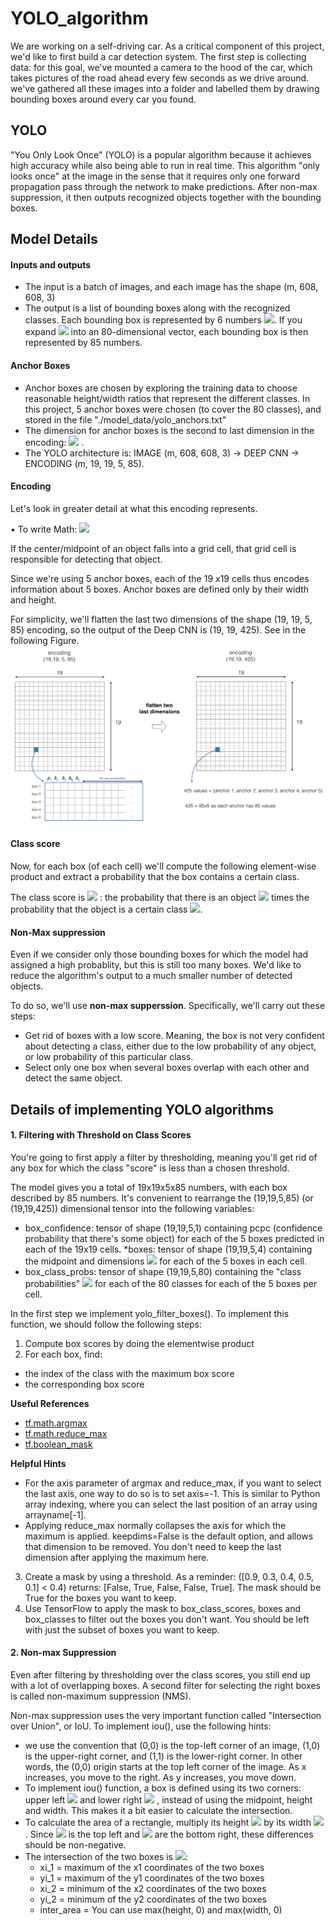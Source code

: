 # YOLO_algorithm
We are working on a self-driving car. As a critical component of this project, we'd like to first build a car detection system. The first step is collecting data:
for this goal, we've mounted a camera to the hood of the car, which takes pictures of the road ahead every few seconds as we drive around. we've gathered all these images into a folder and labelled them by drawing bounding boxes around every car you found.

##  YOLO
"You Only Look Once" (YOLO) is a popular algorithm because it achieves high accuracy while also being able to run in real time. This algorithm "only looks once" at the image in the sense that it requires only one forward propagation pass through the network to make predictions. After non-max suppression, it then outputs recognized objects together with the bounding boxes.

## Model Details
#### Inputs and outputs
* The input is a batch of images, and each image has the shape (m, 608, 608, 3)
* The output is a list of bounding boxes along with the recognized classes. Each bounding box is represented by 6 numbers  <img src="https://render.githubusercontent.com/render/math?math=(p_c,b_x,b_y,b_h,b_w,c)">. If you expand  <img src="https://render.githubusercontent.com/render/math?math=c">  into an 80-dimensional vector, each bounding box is then represented by 85 numbers.

#### Anchor Boxes
* Anchor boxes are chosen by exploring the training data to choose reasonable height/width ratios that represent the different classes. In this project, 5 anchor boxes were chosen (to cover the 80 classes), and stored in the file "./model_data/yolo_anchors.txt"
* The dimension for anchor boxes is the second to last dimension in the encoding: <img src="https://render.githubusercontent.com/render/math?math=(m,n_H,n_W,anchors,classes)"> .
* The YOLO architecture is: IMAGE (m, 608, 608, 3) -> DEEP CNN -> ENCODING (m, 19, 19, 5, 85).

#### Encoding
Let's look in greater detail at what this encoding represents.

•	To write Math: 
<img src="https://render.githubusercontent.com/render/math?math=(m,n_H,n_W,anchors,classes)">


If the center/midpoint of an object falls into a grid cell, that grid cell is responsible for detecting that object.

Since we're using 5 anchor boxes, each of the 19 x19 cells thus encodes information about 5 boxes. Anchor boxes are defined only by their width and height.

For simplicity, we'll flatten the last two dimensions of the shape (19, 19, 5, 85) encoding, so the output of the Deep CNN is (19, 19, 425). See in the following Figure.
![alt text](https://github.com/ShafieCoder/Car_detector_with-_YOLO/blob/main/Images_folder/flatten.png?raw=true)

#### Class score
Now, for each box (of each cell) we'll compute the following element-wise product and extract a probability that the box contains a certain class. 

The class score is <img src="https://render.githubusercontent.com/render/math?math=score_{c,i}=p_c \times c_i"> : the probability that there is an object <img src="https://render.githubusercontent.com/render/math?math=p_c "> times the probability that the object is a certain class <img src="https://render.githubusercontent.com/render/math?math=c_i">.

#### Non-Max suppression
Even if we consider only those bounding boxes for which the model had assigned a high probablity, but this is still too many boxes. We'd like to reduce the algorithm's output to a much smaller number of detected objects. 

To do so, we'll use __non-max supperssion__.  Specifically, we'll carry out these steps:
* Get rid of boxes with a low score.  Meaning, the box is not very confident about detecting a class, either due to the low probability of any object, or low probability of this particular class.
* Select only one box when several boxes overlap with each other and detect the same object.

## Details of implementing YOLO algorithms
#### 1. Filtering with Threshold on Class Scores
You're going to first apply a filter by thresholding, meaning you'll get rid of any box for which the class "score" is less than a chosen threshold.

The model gives you a total of 19x19x5x85 numbers, with each box described by 85 numbers. It's convenient to rearrange the (19,19,5,85) (or (19,19,425)) dimensional tensor into the following variables:
* box_confidence: tensor of shape  (19,19,5,1) containing  pcpc  (confidence probability that there's some object) for each of the 5 boxes predicted in each of the 19x19 cells.
*boxes: tensor of shape  (19,19,5,4)  containing the midpoint and dimensions  <img src="https://render.githubusercontent.com/render/math?math=(b_x,b_y,b_h,b_w)">  for each of the 5 boxes in each cell.
* box_class_probs: tensor of shape  (19,19,5,80)  containing the "class probabilities"  <img src="https://render.githubusercontent.com/render/math?math=(c_1,c_2,...c_80)">  for each of the 80 classes for each of the 5 boxes per cell.

In the first step we implement yolo_filter_boxes(). To implement this function, we should follow the following steps:
1. Compute box scores by doing the elementwise product
2. For each box, find:
  * the index of the class with the maximum box score
  * the corresponding box score

  __Useful References__
  - [tf.math.argmax](https://www.tensorflow.org/api_docs/python/tf/math/argmax)
  - [tf.math.reduce_max](https://www.tensorflow.org/api_docs/python/tf/math/reduce_max)
  - [tf.boolean_mask](https://www.tensorflow.org/api_docs/python/tf/boolean_mask)
  
  __Helpful Hints__
 * For the axis parameter of argmax and reduce_max, if you want to select the last axis, one way to do so is to set axis=-1. This is similar to Python array indexing, where you can select the last position of an array using arrayname[-1].
 * Applying reduce_max normally collapses the axis for which the maximum is applied. keepdims=False is the default option, and allows that dimension to be removed. You don't need to keep the last dimension after applying the maximum here.
 
 3. Create a mask by using a threshold. As a reminder: ([0.9, 0.3, 0.4, 0.5, 0.1] < 0.4) returns: [False, True, False, False, True]. The mask should be True for the boxes you want to keep.
 4. Use TensorFlow to apply the mask to box_class_scores, boxes and box_classes to filter out the boxes you don't want. You should be left with just the subset of boxes you want to keep.
 
 #### 2. Non-max Suppression
 
  Even after filtering by thresholding over the class scores, you still end up with a lot of overlapping boxes. A second filter for selecting the right boxes is called non-maximum suppression (NMS).
  
  Non-max suppression uses the very important function called "Intersection over Union", or IoU.
  To implement iou(), use the following hints:
  
  * we use the convention that (0,0) is the top-left corner of an image, (1,0) is the upper-right corner, and (1,1) is the lower-right corner. In other words, the (0,0) origin starts at the top left corner of the image. As x increases, you move to the right. As y increases, you move down.
  * To implement iou() function, a box is defined using its two corners: upper left <img src="https://render.githubusercontent.com/render/math?math=(x_1,y_1)">   and lower right  <img src="https://render.githubusercontent.com/render/math?math=(x_2,y_2)"> , instead of using the midpoint, height and width. This makes it a bit easier to calculate the intersection.
  * To calculate the area of a rectangle, multiply its height  <img src="https://render.githubusercontent.com/render/math?math=(y_2-y_1)">  by its width  <img src="https://render.githubusercontent.com/render/math?math=(x_2-x_1)"> . Since  <img src="https://render.githubusercontent.com/render/math?math=(x_1,y_1)">  is the top left and  <img src="https://render.githubusercontent.com/render/math?math=(x_2,y_2)">  are the bottom right, these differences should be non-negative.
  * The intersection of the two boxes is  <img src="https://render.githubusercontent.com/render/math?math=(xi_1,yi_1,xi_2,yi_2)">:
    * xi_1 = maximum of the x1 coordinates of the two boxes
    * yi_1 = maximum of the y1 coordinates of the two boxes
    * xi_2 = minimum of the x2 coordinates of the two boxes
    * yi_2 = minimum of the y2 coordinates of the two boxes
    * inter_area =  You can use max(height, 0) and max(width, 0)
  

